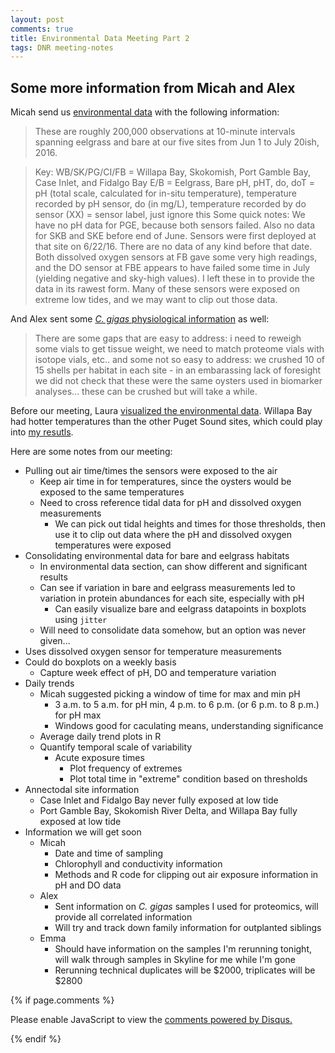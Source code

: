 ```yaml
---
layout: post
comments: true
title: Environmental Data Meeting Part 2
tags: DNR meeting-notes
---
```


## Some more information from Micah and Alex

Micah send us [environmental data](https://github.com/RobertsLab/project-oyster-oa/blob/master/data/DNR/2017-11-14-Environmental-Data-from-Micah.csv) with the following information:

> These are roughly 200,000 observations at 10-minute intervals spanning eelgrass and bare at our five sites from Jun 1 to July 20ish, 2016.

> Key:
> WB/SK/PG/CI/FB = Willapa Bay, Skokomish, Port Gamble Bay, Case Inlet, and Fidalgo Bay
> E/B = Eelgrass, Bare
> pH, pHT, do, doT = pH (total scale, calculated for in-situ temperature), temperature recorded by pH sensor, do (in mg/L), temperature recorded by do sensor
> (XX) = sensor label, just ignore this
> Some quick notes: We have no pH data for PGE, because both sensors failed. Also no data for SKB and SKE before end of June. Sensors were first deployed at that site on 6/22/16. There are no data of any kind before that date. Both dissolved oxygen sensors at FB gave some very high readings, and the DO sensor at FBE appears to have failed some time in July (yielding negative and sky-high values). I left these in to provide the data in its rawest form. Many of these sensors were exposed on extreme low tides, and we may want to clip out those data.

And Alex sent some [*C. gigas* physiological information](https://github.com/RobertsLab/project-oyster-oa/blob/master/data/DNR/2017-11-14-Alex-Prelim-Data.csv) as well:

> There are some gaps that are easy to address: i need to reweigh some vials to get tissue weight, we need to match proteome vials with isotope vials, etc.. and some not so easy to address: we crushed 10 of 15 shells per habitat in each site - in an embarassing lack of foresight we did not check that these were the same oysters used in biomarker analyses... these can be crushed but will take a while.

Before our meeting, Laura [visualized the environmental data](https://github.com/laurahspencer/LabNotebook/blob/master/_posts/2017-11-14-Look-at-DNR-Environmental-Data.md). Willapa Bay had hotter temperatures than the other Puget Sound sites, which could play into [my resutls](https://yaaminiv.github.io/Remaining-Analyses-Part3/).

Here are some notes from our meeting:

- Pulling out air time/times the sensors were exposed to the air
  - Keep air time in for temperatures, since the oysters would be exposed to the same temperatures
  - Need to cross reference tidal data for pH and dissolved oxygen measurements
    - We can pick out tidal heights and times for those thresholds, then use it to clip out data where the pH and dissolved oxygen temperatures were exposed
- Consolidating environmental data for bare and eelgrass habitats
  - In environmental data section, can show different and significant results
  - Can see if variation in bare and eelgrass measurements led to variation in protein abundances for each site, especially with pH
    - Can easily visualize bare and eelgrass datapoints in boxplots using `jitter`
  - Will need to consolidate data somehow, but an option was never given...
- Uses dissolved oxygen sensor for temperature measurements
- Could do boxplots on a weekly basis
  - Capture week effect of pH, DO and temperature variation
- Daily trends
  - Micah suggested picking a window of time for max and min pH
    - 3 a.m. to 5 a.m. for pH min, 4 p.m. to 6 p.m. (or 6 p.m. to 8 p.m.) for pH max
    - Windows good for caculating means, understanding significance
  - Average daily trend plots in R
  - Quantify temporal scale of variability
    - Acute exposure times
      - Plot frequency of extremes
      - Plot total time in "extreme" condition based on thresholds
- Annectodal site information
  - Case Inlet and Fidalgo Bay never fully exposed at low tide
  - Port Gamble Bay, Skokomish River Delta, and Willapa Bay fully exposed at low tide
- Information we will get soon
  - Micah
    - Date and time of sampling
    - Chlorophyll and conductivity information
    - Methods and R code for clipping out air exposure information in pH and DO data
  - Alex
    - Sent information on *C. gigas* samples I used for proteomics, will provide all correlated information
    - Will try and track down family information for outplanted siblings
  - Emma
    - Should have information on the samples I'm rerunning tonight, will walk through samples in Skyline for me while I'm gone
    - Rerunning technical duplicates will be $2000, triplicates will be $2800

{% if page.comments %}

<div id="disqus_thread"></div>
<script>

/**
*  RECOMMENDED CONFIGURATION VARIABLES: EDIT AND UNCOMMENT THE SECTION BELOW TO INSERT DYNAMIC VALUES FROM YOUR PLATFORM OR CMS.
*  LEARN WHY DEFINING THESE VARIABLES IS IMPORTANT: https://disqus.com/admin/universalcode/#configuration-variables*/
/*
var disqus_config = function () {
this.page.url = PAGE_URL;  // Replace PAGE_URL with your page's canonical URL variable
this.page.identifier = PAGE_IDENTIFIER; // Replace PAGE_IDENTIFIER with your page's unique identifier variable
};
*/
(function() { // DON'T EDIT BELOW THIS LINE
var d = document, s = d.createElement('script');
s.src = 'https://the-responsible-grad-student.disqus.com/embed.js';
s.setAttribute('data-timestamp', +new Date());
(d.head || d.body).appendChild(s);
})();
</script>
<noscript>Please enable JavaScript to view the <a href="https://disqus.com/?ref_noscript">comments powered by Disqus.</a></noscript>

{% endif %}

<script id="dsq-count-scr" src="//the-responsible-grad-student.disqus.com/count.js" async></script>
